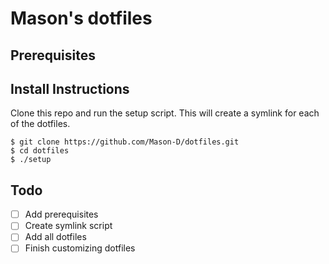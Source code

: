 # Mason's dotfiles

## Prerequisites

## Install Instructions

Clone this repo and run the setup script. This will create a symlink for each of the dotfiles.
```
$ git clone https://github.com/Mason-D/dotfiles.git
$ cd dotfiles
$ ./setup
```

## Todo
- [ ] Add prerequisites
- [ ] Create symlink script
- [ ] Add all dotfiles
- [ ] Finish customizing dotfiles

